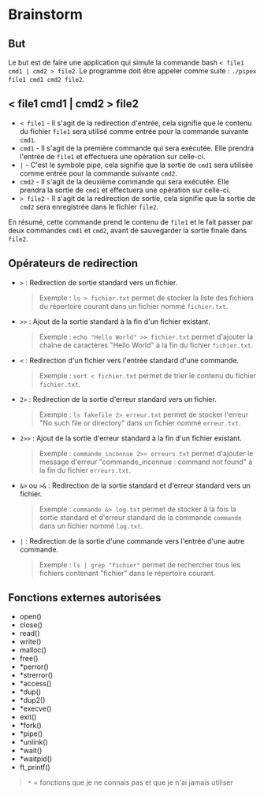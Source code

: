 # Brainstorm

## But

Le but est de faire une application qui simule la commande bash `< file1 cmd1 | cmd2 > file2`. Le programme doit être appeler comme suite : `./pipex file1 cmd1 cmd2 file2`.

## < file1 cmd1 | cmd2 > file2

- `< file1` - Il s'agit de la redirection d'entrée, cela signifie que le contenu du fichier `file1` sera utilisé comme entrée pour la commande suivante `cmd1`.
- `cmd1` - Il s'agit de la première commande qui sera exécutée. Elle prendra l'entrée de `file1` et effectuera une opération sur celle-ci.
- `|` - C'est le symbole pipe, cela signifie que la sortie de `cmd1` sera utilisée comme entrée pour la commande suivante `cmd2`.
- `cmd2` - Il s'agit de la deuxième commande qui sera exécutée. Elle prendra la sortie de `cmd1` et effectuera une opération sur celle-ci.
- `> file2` - Il s'agit de la redirection de sortie, cela signifie que la sortie de `cmd2` sera enregistrée dans le fichier `file2`.

En résumé, cette commande prend le contenu de `file1` et le fait passer par deux commandes `cmd1` et `cmd2`, avant de sauvegarder la sortie finale dans `file2`.

## Opérateurs de redirection

- `>` : Redirection de sortie standard vers un fichier.
    >Exemple : `ls > fichier.txt` permet de stocker la liste des fichiers du répertoire courant dans un fichier nommé `fichier.txt`.

- `>>` : Ajout de la sortie standard à la fin d'un fichier existant.
    >Exemple : `echo "Hello World" >> fichier.txt` permet d'ajouter la chaîne de caractères "Hello World" à la fin du fichier `fichier.txt`.

- `<` : Redirection d'un fichier vers l'entrée standard d'une commande.
    >Exemple : `sort < fichier.txt` permet de trier le contenu du fichier `fichier.txt`.

- `2>` : Redirection de la sortie d'erreur standard vers un fichier.
    >Exemple : `ls fakefile 2> erreur.txt` permet de stocker l'erreur "No such file or directory" dans un fichier nommé `erreur.txt`.

- `2>>` : Ajout de la sortie d'erreur standard à la fin d'un fichier existant.
    >Exemple : `commande_inconnue 2>> erreurs.txt` permet d'ajouter le message d'erreur "commande_inconnue : command not found" à la fin du fichier `erreurs.txt`.

- `&>` ou `>&` : Redirection de la sortie standard et d'erreur standard vers un fichier.
    >Exemple : `commande &> log.txt` permet de stocker à la fois la sortie standard et d'erreur standard de la commande `commande` dans un fichier nommé `log.txt`.

- `|` : Redirection de la sortie d'une commande vers l'entrée d'une autre commande.
    >Exemple : `ls | grep "fichier"` permet de rechercher tous les fichiers contenant "fichier" dans le répertoire courant.

## Fonctions externes autorisées

- open()
- close()
- read()
- write()
- malloc()
- free()
- *perror()
- *strerror()
- *access()
- *dup()
- *dup2()
- *execve()
- exit()
- *fork()
- *pipe()
- *unlink()
- *wait()
- *waitpid()
- ft_printf()

>`*` = fonctions que je ne connais pas et que je n'ai jamais utiliser
